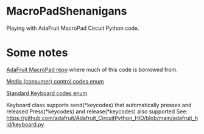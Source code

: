 # MacroPadShenanigans
Playing with AdaFruit MacroPad Circuit Python code.

# Some notes
[AdaFruit MacroPad repo](https://github.com/adafruit/Adafruit_CircuitPython_MacroPad) where much of this code is borrowed from.

[Media (consumer) control codes enum](https://github.com/adafruit/Adafruit_CircuitPython_HID/blob/main/adafruit_hid/consumer_control_code.py)

[Standard Keyboard codes enum](https://github.com/adafruit/Adafruit_CircuitPython_HID/blob/main/adafruit_hid/keycode.py)

Keyboard class supports send(*keycodes) that automatically presses and released
Press(*keycodes) and release(*keycodes) also supported
See: https://github.com/adafruit/Adafruit_CircuitPython_HID/blob/main/adafruit_hid/keyboard.py
